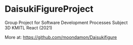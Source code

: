 # DaisukiFigureProject </br>
Group Project for Software Development Processes Subject</br>
3D KMITL React (2021) </br>


More at:
https://github.com/moondamon/Daisukifigure
